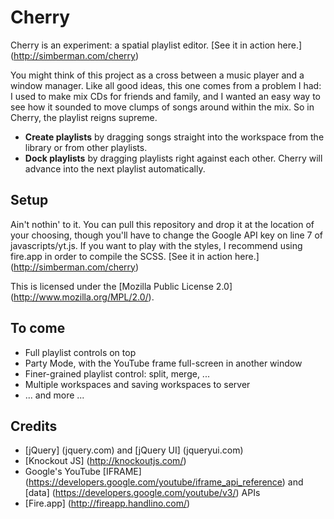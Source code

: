 Cherry
======

Cherry is an experiment: a spatial playlist editor. [See it in action here.] (http://simberman.com/cherry) 

You might think of this project as a cross between a music player and a window manager. Like all good ideas, this one comes from a problem I had: I used to make mix CDs for friends and family, and I wanted an easy way to see how it sounded to move clumps of songs around within the mix. So in Cherry, the playlist reigns supreme.

* **Create playlists** by dragging songs straight into the workspace from the library or from other playlists.
* **Dock playlists** by dragging playlists right against each other. Cherry will advance into the next playlist automatically.


Setup
-----

Ain't nothin' to it. You can pull this repository and drop it at the location of your choosing, though you'll have to change the Google API key on line 7 of javascripts/yt.js. If you want to play with the styles, I recommend using fire.app  in order to compile the SCSS. [See it in action here.] (http://simberman.com/cherry) 

This is licensed under the [Mozilla Public License 2.0] (http://www.mozilla.org/MPL/2.0/). 

To come
-------

* Full playlist controls on top
* Party Mode, with the YouTube frame full-screen in another window
* Finer-grained playlist control: split, merge, ...
* Multiple workspaces and saving workspaces to server
* ... and more ...

Credits
-------

* [jQuery] (jquery.com) and [jQuery UI] (jqueryui.com)
* [Knockout JS] (http://knockoutjs.com/)
* Google's YouTube [IFRAME] (https://developers.google.com/youtube/iframe_api_reference) and [data] (https://developers.google.com/youtube/v3/) APIs
* [Fire.app] (http://fireapp.handlino.com/)
